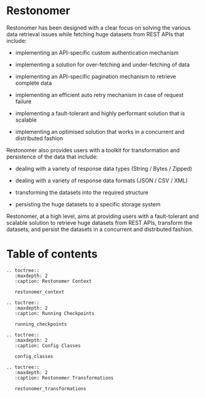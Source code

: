 # Restonomer

Restonomer has been designed with a clear focus on solving the various data retrieval issues while fetching huge datasets from REST APIs that include:

* implementing an API-specific custom authentication mechanism

* implementing a solution for over-fetching and under-fetching of data

* implementing an API-specific pagination mechanism to retrieve complete data

* implementing an efficient auto retry mechanism in case of request failure

* implementing a fault-tolerant and highly performant solution that is scalable

* implementing an optimised solution that works in a concurrent and distributed fashion


Restonomer also provides users with a toolkit for transformation and persistence of the data that include:

* dealing with a variety of response data types (String / Bytes / Zipped)

* dealing with a variety of response data formats (JSON / CSV / XML)

* transforming the datasets into the required structure

* persisting the huge datasets to a specific storage system


Restonomer, at a high level, aims at providing users with a fault-tolerant and scalable solution to retrieve huge datasets from REST APIs, transform the datasets, and persist the datasets in a concurrent and distributed fashion.


# Table of contents

```eval_rst
.. toctree::
   :maxdepth: 2
   :caption: Restonomer Context
   
   restonomer_context
   
.. toctree::
   :maxdepth: 2
   :caption: Running Checkpoints
   
   running_checkpoints
   
.. toctree::
   :maxdepth: 2
   :caption: Config Classes
   
   config_classes
   
.. toctree::
   :maxdepth: 2
   :caption: Restonomer Transformations
   
   restonomer_transformations
```